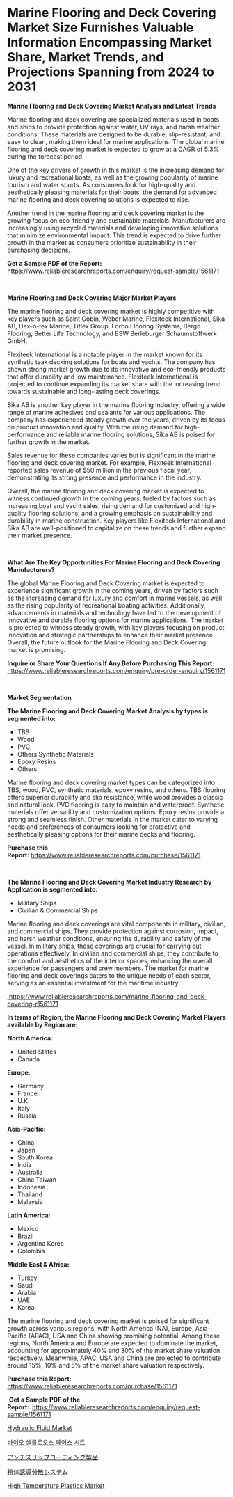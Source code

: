 <p><h1>Marine Flooring and Deck Covering Market Size Furnishes Valuable Information Encompassing Market Share, Market Trends, and Projections Spanning from 2024 to 2031</h1></p><p><strong>Marine Flooring and Deck Covering Market Analysis and Latest Trends</strong></p>
<p><p>Marine flooring and deck covering are specialized materials used in boats and ships to provide protection against water, UV rays, and harsh weather conditions. These materials are designed to be durable, slip-resistant, and easy to clean, making them ideal for marine applications. The global marine flooring and deck covering market is expected to grow at a CAGR of 5.3% during the forecast period.</p><p>One of the key drivers of growth in this market is the increasing demand for luxury and recreational boats, as well as the growing popularity of marine tourism and water sports. As consumers look for high-quality and aesthetically pleasing materials for their boats, the demand for advanced marine flooring and deck covering solutions is expected to rise.</p><p>Another trend in the marine flooring and deck covering market is the growing focus on eco-friendly and sustainable materials. Manufacturers are increasingly using recycled materials and developing innovative solutions that minimize environmental impact. This trend is expected to drive further growth in the market as consumers prioritize sustainability in their purchasing decisions.</p></p>
<p><strong>Get a Sample PDF of the Report:&nbsp;</strong> <a href="https://www.reliableresearchreports.com/enquiry/request-sample/1561171">https://www.reliableresearchreports.com/enquiry/request-sample/1561171</a></p>
<p>&nbsp;</p>
<p><strong>Marine Flooring and Deck Covering Major Market Players</strong></p>
<p><p>The marine flooring and deck covering market is highly competitive with key players such as Saint Gobin, Weber Marine, Flexiteek International, Sika AB, Dex-o-tex Marine, Tiflex Group, Forbo Flooring Systems, Bergo Flooring, Better Life Technology, and BSW Berleburger Schaumstoffwerk GmbH.</p><p>Flexiteek International is a notable player in the market known for its synthetic teak decking solutions for boats and yachts. The company has shown strong market growth due to its innovative and eco-friendly products that offer durability and low maintenance. Flexiteek International is projected to continue expanding its market share with the increasing trend towards sustainable and long-lasting deck coverings.</p><p>Sika AB is another key player in the marine flooring industry, offering a wide range of marine adhesives and sealants for various applications. The company has experienced steady growth over the years, driven by its focus on product innovation and quality. With the rising demand for high-performance and reliable marine flooring solutions, Sika AB is poised for further growth in the market.</p><p>Sales revenue for these companies varies but is significant in the marine flooring and deck covering market. For example, Flexiteek International reported sales revenue of $50 million in the previous fiscal year, demonstrating its strong presence and performance in the industry.</p><p>Overall, the marine flooring and deck covering market is expected to witness continued growth in the coming years, fueled by factors such as increasing boat and yacht sales, rising demand for customized and high-quality flooring solutions, and a growing emphasis on sustainability and durability in marine construction. Key players like Flexiteek International and Sika AB are well-positioned to capitalize on these trends and further expand their market presence.</p></p>
<p>&nbsp;</p>
<p><strong>What Are The Key Opportunities For Marine Flooring and Deck Covering Manufacturers?</strong></p>
<p><p>The global Marine Flooring and Deck Covering market is expected to experience significant growth in the coming years, driven by factors such as the increasing demand for luxury and comfort in marine vessels, as well as the rising popularity of recreational boating activities. Additionally, advancements in materials and technology have led to the development of innovative and durable flooring options for marine applications. The market is projected to witness steady growth, with key players focusing on product innovation and strategic partnerships to enhance their market presence. Overall, the future outlook for the Marine Flooring and Deck Covering market is promising.</p></p>
<p><strong>Inquire or Share Your Questions If Any Before Purchasing This Report:</strong> <a href="https://www.reliableresearchreports.com/enquiry/pre-order-enquiry/1561171">https://www.reliableresearchreports.com/enquiry/pre-order-enquiry/1561171</a></p>
<p>&nbsp;</p>
<p><strong>Market Segmentation</strong></p>
<p><strong>The Marine Flooring and Deck Covering Market Analysis by types is segmented into:</strong></p>
<p><ul><li>TBS</li><li>Wood</li><li>PVC</li><li>Others Synthetic Materials</li><li>Epoxy Resins</li><li>Others</li></ul></p>
<p><p>Marine flooring and deck covering market types can be categorized into TBS, wood, PVC, synthetic materials, epoxy resins, and others. TBS flooring offers superior durability and slip resistance, while wood provides a classic and natural look. PVC flooring is easy to maintain and waterproof. Synthetic materials offer versatility and customization options. Epoxy resins provide a strong and seamless finish. Other materials in the market cater to varying needs and preferences of consumers looking for protective and aesthetically pleasing options for their marine decks and flooring.</p></p>
<p><strong>Purchase this Report:&nbsp;</strong><a href="https://www.reliableresearchreports.com/purchase/1561171">https://www.reliableresearchreports.com/purchase/1561171</a></p>
<p>&nbsp;</p>
<p><strong>The Marine Flooring and Deck Covering Market Industry Research by Application is segmented into:</strong></p>
<p><ul><li>Military Ships</li><li>Civilian & Commercial Ships</li></ul></p>
<p><p>Marine flooring and deck coverings are vital components in military, civilian, and commercial ships. They provide protection against corrosion, impact, and harsh weather conditions, ensuring the durability and safety of the vessel. In military ships, these coverings are crucial for carrying out operations effectively. In civilian and commercial ships, they contribute to the comfort and aesthetics of the interior spaces, enhancing the overall experience for passengers and crew members. The market for marine flooring and deck coverings caters to the unique needs of each sector, serving as an essential investment for the maritime industry.</p></p>
<p><a href="https://www.reliableresearchreports.com/marine-flooring-and-deck-covering-r1561171">&nbsp;https://www.reliableresearchreports.com/marine-flooring-and-deck-covering-r1561171</a></p>
<p><strong>In terms of Region, the Marine Flooring and Deck Covering Market Players available by Region are:</strong></p>
<p>
    <p> <strong> North America: </strong>
        <ul>
            <li>United States</li>
            <li>Canada</li>
        </ul>
        </p> 
    <p> <strong> Europe: </strong>
        <ul>
            <li>Germany</li>
            <li>France</li>
            <li>U.K.</li>
            <li>Italy</li>
            <li>Russia</li>
        </ul>
        </p> 
    <p> <strong> Asia-Pacific: </strong>
        <ul>
            <li>China</li>
            <li>Japan</li>
            <li>South Korea</li>
            <li>India</li>
            <li>Australia</li>
            <li>China Taiwan</li>
            <li>Indonesia</li>
            <li>Thailand</li>
            <li>Malaysia</li>
        </ul>
        </p> 
    <p> <strong> Latin America: </strong>
        <ul>
            <li>Mexico</li>
            <li>Brazil</li>
            <li>Argentina Korea</li>
            <li>Colombia</li>
        </ul>
        </p> 
    <p> <strong> Middle East & Africa: </strong>
        <ul>
            <li>Turkey</li>
            <li>Saudi</li>
            <li>Arabia</li>
            <li>UAE</li>
            <li>Korea</li>
        </ul>
    </p>
    </p>
<p><p>The marine flooring and deck covering market is poised for significant growth across various regions, with North America (NA), Europe, Asia-Pacific (APAC), USA and China showing promising potential. Among these regions, North America and Europe are expected to dominate the market, accounting for approximately 40% and 30% of the market share valuation respectively. Meanwhile, APAC, USA and China are projected to contribute around 15%, 10% and 5% of the market share valuation respectively.</p></p>
<p><strong>Purchase this Report: </strong><a href="https://www.reliableresearchreports.com/purchase/1561171">https://www.reliableresearchreports.com/purchase/1561171</a></p>
<p>&nbsp;<strong>Get a Sample PDF of the Report:&nbsp;&nbsp;</strong><a href="https://www.reliableresearchreports.com/enquiry/request-sample/1561171">https://www.reliableresearchreports.com/enquiry/request-sample/1561171</a></p>
<p><strong></strong></p>
<p><p><a href="https://github.com/JeanneSawayn2023/Market-Research-Report-List-1/blob/main/hydraulic-fluid-market.md">Hydraulic Fluid Market</a></p><p><a href="https://github.com/vseigx30c9a1j/Market-Research-Report-List-2/blob/main/2164142141658.md">바이오 셀룰로오스 페이스 시트</a></p><p><a href="https://github.com/BoydYundt1/Market-Research-Report-List-1/blob/main/7721507136132.md">アンチスリップコーティング製品</a></p><p><a href="https://github.com/dathomson6534/Market-Research-Report-List-1/blob/main/7303305136131.md">粉体誘導分散システム</a></p><p><a href="https://github.com/Whitneyboyettebo9kiw7yr13/Market-Research-Report-List-3/blob/main/high-temperature-plastics-market.md">High Temperature Plastics Market</a></p></p>